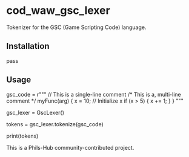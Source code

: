 # cod_waw_gsc_lexer
 
Tokenizer for the GSC (Game Scripting Code) language.

## Installation

pass

## Usage

gsc_code = r"""
// This is a single-line comment
/*
This is a,
multi-line comment
*/
myFunc(arg) {
    x = 10; // Initialize x
    if (x > 5) {
        x += 1;
    }
}
"""

gsc_lexer = GscLexer()

tokens = gsc_lexer.tokenize(gsc_code)

print(tokens)

This is a Phils-Hub community-contributed project.